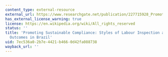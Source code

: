 ```yaml
---
content_type: external-resource
external_url: https://www.researchgate.net/publication/227715928_Promoting_Sustainable_Compliance_Styles_of_Labour_Inspection_and_Compliance_Outcomes_in_Brazil
has_external_license_warning: true
license: https://en.wikipedia.org/wiki/All_rights_reserved
status: ''
title: 'Promoting Sustainable Compliance: Styles of Labour Inspection and Compliance
  Outcomes in Brazil'
uid: 7ec536a0-2b7e-4421-b466-0d42fa088738
wayback_url: ''
---
```

